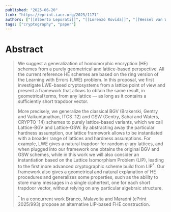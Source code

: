 ```yaml
---
published: "2025-06-20"
link: "https://eprint.iacr.org/2025/1171"
authors: ["[[Alberto Leporati]]", "[[Lorenzo Rovida]]", "[[Wessel van Woerden]]"]
tags: ["cryptography", "paper"]
---
```


# Abstract

> We suggest a generalization of homomorphic encryption (HE) schemes from a purely geometrical and lattice-based perspective. All the current reference HE schemes are based on the ring version of the Learning with Errors (LWE) problem. In this proposal, we first investigate LWE-based cryptosystems from a lattice point of view and present a framework that allows to obtain the same result, in geometrical terms, from any lattice — as long as it contains a sufficiently short trapdoor vector. 
> 
> More precisely, we generalize the classical BGV (Brakerski, Gentry and Vaikuntanathan, ITCS '12) and GSW (Gentry, Sahai and Waters, CRYPTO '14) schemes to purely lattice-based variants, which we call Lattice-BGV and Lattice-GSW.
> By abstracting away the particular hardness assumption, our lattice framework allows to be instantiated with a broader range of lattices and hardness assumptions.
> For example, LWE gives a natural trapdoor for random $q$-ary lattices, and when plugged into our framework one obtains the original BGV and GSW schemes, while in this work we will also consider an instantiation based on the Lattice Isomorphism Problem (LIP), leading to the first more advanced cryptographic scheme build from LIP$^*$. Our framework also gives a geometrical and natural explanation of HE procedures and generalizes some properties, such as the ability to store many messages in a single ciphertext, one for each short trapdoor vector, without relying on any particular algebraic structure.
> 
> $^*$ In a concurrent work Branco, Malavolta and Maradni (ePrint 2025/993) propose an alternative LIP-based FHE construction.